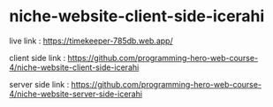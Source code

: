 # niche-website-client-side-icerahi


live link : https://timekeeper-785db.web.app/

client side link : https://github.com/programming-hero-web-course-4/niche-website-client-side-icerahi

server side link : https://github.com/programming-hero-web-course-4/niche-website-server-side-icerahi